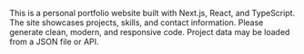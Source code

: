 <!-- Use this file to provide workspace-specific custom instructions to Copilot. For more details, visit https://code.visualstudio.com/docs/copilot/copilot-customization#_use-a-githubcopilotinstructionsmd-file -->

This is a personal portfolio website built with Next.js, React, and TypeScript. The site showcases projects, skills, and contact information. Please generate clean, modern, and responsive code. Project data may be loaded from a JSON file or API.

